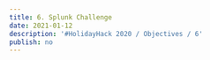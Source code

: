 ```yaml
---
title: 6. Splunk Challenge
date: 2021-01-12
description: '#HolidayHack 2020 / Objectives / 6'
publish: no
---
```



